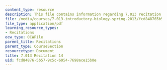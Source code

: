 ```yaml
---
content_type: resource
description: This file contains information regarding 7.013 recitation 14.
file: /media/courses/7-013-introductory-biology-spring-2013/fcd848765b579c5c69547698ace15b0e_MIT7_013S12_Recitation_14.pdf
file_type: application/pdf
learning_resource_types:
- Recitations
ocw_type: OCWFile
parent_title: Recitations
parent_type: CourseSection
resourcetype: Document
title: 7.013 Recitation 14
uid: fcd84876-5b57-9c5c-6954-7698ace15b0e
---
```


